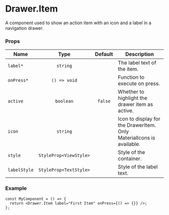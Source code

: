 # Drawer.Item

A component used to show an action item with an icon and a label in a navigation drawer.

### Props

| Name         |          Type          | Default | Description                                                          |
| ------------ | :--------------------: | :-----: | -------------------------------------------------------------------- |
| `label*`     |        `string`        |         | The label text of the item.                                          |
| `onPress*`   |      `() => void`      |         | Function to execute on press.                                        |
| `active`     |       `boolean`        | `false` | Whether to highlight the drawer item as active.                      |
| `icon`       |        `string`        |         | Icon to display for the DrawerItem. Only MaterialIcons is available. |
| `style`      | `StyleProp<ViewStyle>` |         | Style of the container.                                              |
| `labelStyle` | `StyleProp<TextStyle>` |         | Style of the label text.                                             |

### Example

```tsx
const MyComponent = () => {
  return <Drawer.Item label="First Item" onPress={() => {}} />;
};
```

